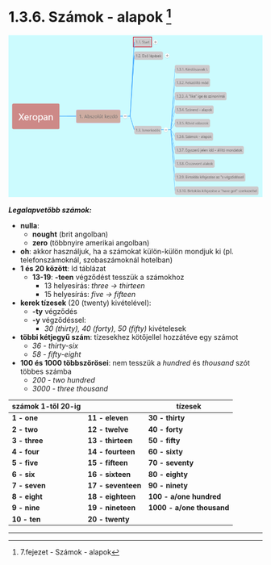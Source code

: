 # 1.3.6. Számok - alapok [^1]

![1.3](images/1.3.png)

***Legalapvetőbb számok:***

* **nulla**:
  * **nought** (brit angolban)
  * **zero** (többnyire amerikai angolban)
* **oh**: akkor használjuk, ha a számokat külön-külön mondjuk ki (pl. telefonszámoknál, szobaszámoknál hotelban)
* **1 és 20 között**: ld táblázat
  * **13-19**: **-teen** végződést tesszük a számokhoz
    * 13 helyesírás: *three -> thirteen*
    * 15 helyesírás: *five -> fifteen*
* **kerek tízesek** (20 (twenty) kivételével):
  * **-ty** végződés
  * **-y** végződéssel:
    * *30 (thirty), 40 (forty), 50 (fifty)* kivételesek
* **többi kétjegyű szám**: tízesekhez kötőjellel hozzátéve egy számot
  * *36 - thirty-six*
  * *58 - fifty-eight*
* **100 és 1000 többszörösei**: nem tesszük a *hundred* és *thousand* szót többes számba
  * *200 - two hundred*
  * *3000 - three thousand*

| **számok 1-től 20-ig** || **tízesek** |
|---|---|---|
| **1 - one** | **11 - eleven** | **30 - thirty** |
| **2 - two** | **12 - twelve** | **40 - forty** |
| **3 - three** | **13 - thirteen** | **50 - fifty** |
| **4 - four** | **14 - fourteen** | **60 - sixty** |
| **5 - five** | **15 - fifteen** | **70 - seventy** |
| **6 - six** | **16 - sixteen** | **80 - eighty** |
| **7 - seven** | **17 - seventeen** | **90 - ninety** |
| **8 - eight** | **18 - eighteen** | **100 - a/one hundred** |
| **9 - nine** | **19 - nineteen** | **1000 - a/one thousand** |
| **10 - ten** | **20 - twenty** | |

---
[^1]: 7.fejezet - Számok - alapok